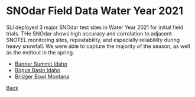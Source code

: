 # SNOdar Field Data Water Year 2021

SLI deployed 3 major SNOdar test sites in Water Year 2021 for initial field trials. 
THe SNOdar shows high accuracy and correlation to adjacent SNOTEL monitoring sites, repeatability, and especially reliablility during heavy snowfall. 
We were able to capture the majority of the season, as well as the meltout in the spring.

- [Banner Summit Idaho](BannerSummitSNOdarWY2021.png)
- [Bogus Basin Idaho](BogusBasinSNOdarWY2021.png)
- [Bridger Bowl Montana](BridgerBowlSNOdarWY2021.png)

[Back](../)
